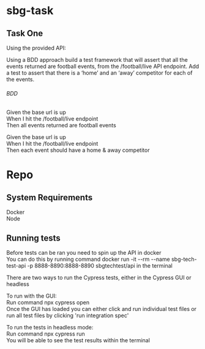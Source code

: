 # sbg-task
## Task One
Using the provided API:<br />

Using a BDD approach build a test framework that will assert that all the events returned are football events, from the /football/live API endpoint.
Add a test to assert that there is a ‘home’ and an ‘away’ competitor for each of the events.


###### BDD
Given the base url is up<br />
When I hit the /football/live endpoint<br />
Then all events returned are football events<br />

Given the base url is up<br />
When I hit the /football/live endpoint<br />
Then each event should have a home & away competitor<br />

# Repo
## System Requirements
Docker<br />
Node<br />

## Running tests
Before tests can be ran you need to spin up the API in docker<br />
You can do this by running command docker run -it --rm --name sbg-tech-test-api -p 8888-8890:8888-8890 sbgtechtest/api in the terminal<br />

There are two ways to run the Cypress tests, either in the Cypress GUI or headless

To run with the GUI:<br />
Run command npx cypress open<br />
Once the GUI has loaded you can either click and run individual test files or run all test files by clicking 'run integration spec'<br />

To run the tests in headless mode:<br />
Run command npx cypress run<br />
You will be able to see the test results within the terminal<br />

